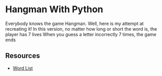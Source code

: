# Hangman With Python
Everybody knows the game Hangman. Well, here is my attempt at recreating it! In this version, no matter how long or short the word is, the player has 7 lives
When you guess a letter incorrectly 7 times, the game ends


## Resources

- [Word List](https://www.randomlists.com/data/words.json)
